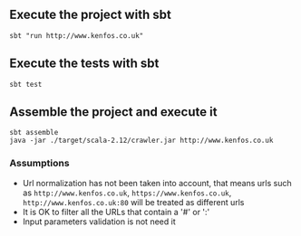 ## Execute the project with sbt

    sbt "run http://www.kenfos.co.uk"
    
## Execute the tests with sbt

    sbt test
    
## Assemble the project and execute it

    sbt assemble
    java -jar ./target/scala-2.12/crawler.jar http://www.kenfos.co.uk
    
### Assumptions

- Url normalization has not been taken into account, that means urls such as `http://www.kenfos.co.uk`, `https://www.kenfos.co.uk`, `http://www.kenfos.co.uk:80` will be treated as different urls
- It is OK to filter all the URLs that contain a '#' or ':'
- Input parameters validation is not need it
